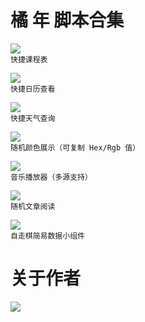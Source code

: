 # 橘 年 脚本合集

[![](https://img.shields.io/badge/橘年課程表-橘%20年-brightgreen.svg)](https://github.com/Neurogram-R/JSBox/blob/master/%E6%A9%98%20%E5%B9%B4/%E6%A9%98%E5%B9%B4%E8%AA%B2%E7%A8%8B%E8%A1%A8.js)  
`快捷课程表`

[![](https://img.shields.io/badge/橘历-橘%20年-brightgreen.svg)](https://github.com/Neurogram-R/JSBox/blob/master/%E6%A9%98%20%E5%B9%B4/%E6%A9%98%E5%8E%86.js)  
`快捷日历查看`

[![](https://img.shields.io/badge/橘年天气-橘%20年-brightgreen.svg)](https://github.com/Neurogram-R/JSBox/blob/master/%E6%A9%98%20%E5%B9%B4/%E6%A9%98%E5%B9%B4%E5%A4%A9%E6%B0%94.js)  
`快捷天气查询`

[![](https://img.shields.io/badge/橘年颜色-橘%20年-brightgreen.svg)](https://github.com/Neurogram-R/JSBox/blob/master/%E6%A9%98%20%E5%B9%B4/%E6%A9%98%E5%B9%B4%E9%A2%9C%E8%89%B2.js)  
`随机颜色展示（可复制 Hex/Rgb 值）`

[![](https://img.shields.io/badge/橘年音乐-橘%20年-brightgreen.svg)](https://github.com/Neurogram-R/JSBox/blob/master/%E6%A9%98%20%E5%B9%B4/%E6%A9%98%E5%B9%B4%E9%9F%B3%E4%B9%90.js)  
`音乐播放器（多源支持）`

[![](https://img.shields.io/badge/橘年阅读-橘%20年-brightgreen.svg)](https://github.com/Neurogram-R/JSBox/blob/master/%E6%A9%98%20%E5%B9%B4/%E6%A9%98%E5%B9%B4%E9%98%85%E8%AF%BB.js)  
`随机文章阅读`

[![](https://img.shields.io/badge/自走棋小组件-橘%20年-brightgreen.svg)](https://github.com/Neurogram-R/JSBox/blob/master/%E6%A9%98%20%E5%B9%B4/%E8%87%AA%E8%B5%B0%E6%A3%8B%E5%B0%8F%E7%BB%84%E4%BB%B6.js)  
`自走棋简易数据小组件`

# 关于作者
[![](https://img.shields.io/badge/Telegram-@gtoxlili-1A92D2.svg?logo=Telegram&logoColor=white)](https://t.me/gtoxlili)
